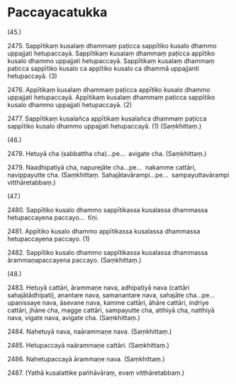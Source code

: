 # Paccayacatukka

(45.)

2475\. Sappītikaṃ kusalaṃ dhammaṃ paṭicca sappītiko kusalo dhammo uppajjati hetupaccayā. Sappītikaṃ kusalaṃ dhammaṃ paṭicca appītiko kusalo dhammo uppajjati hetupaccayā. Sappītikaṃ kusalaṃ dhammaṃ paṭicca sappītiko kusalo ca appītiko kusalo ca dhammā uppajjanti hetupaccayā. (3)

2476\. Appītikaṃ kusalaṃ dhammaṃ paṭicca appītiko kusalo dhammo uppajjati hetupaccayā. Appītikaṃ kusalaṃ dhammaṃ paṭicca sappītiko kusalo dhammo uppajjati hetupaccayā. (2)

2477\. Sappītikaṃ kusalañca appītikaṃ kusalañca dhammaṃ paṭicca sappītiko kusalo dhammo uppajjati hetupaccayā. (1) (Saṃkhittaṃ.)

(46.)

2478\. Hetuyā cha (sabbattha cha)…pe…  avigate cha. (Saṃkhittaṃ.)

2479\. Naadhipatiyā cha, napurejāte cha…pe…  nakamme cattāri, navippayutte cha. (Saṃkhittaṃ. Sahajātavārampi…pe…  sampayuttavārampi vitthāretabbaṃ.)

(47.)

2480\. Sappītiko kusalo dhammo sappītikassa kusalassa dhammassa hetupaccayena paccayo…  tīṇi.

2481\. Appītiko kusalo dhammo appītikassa kusalassa dhammassa hetupaccayena paccayo. (1)

2482\. Sappītiko kusalo dhammo sappītikassa kusalassa dhammassa ārammaṇapaccayena paccayo. (Saṃkhittaṃ.)

(48.)

2483\. Hetuyā cattāri, ārammaṇe nava, adhipatiyā nava (cattāri sahajātādhipati), anantare nava, samanantare nava, sahajāte cha…pe…  upanissaye nava, āsevane nava, kamme cattāri, āhāre cattāri, indriye cattāri, jhāne cha, magge cattāri, sampayutte cha, atthiyā cha, natthiyā nava, vigate nava, avigate cha. (Saṃkhittaṃ.)

2484\. Nahetuyā nava, naārammaṇe nava. (Saṃkhittaṃ.)

2485\. Hetupaccayā naārammaṇe cattāri. (Saṃkhittaṃ.)

2486\. Nahetupaccayā ārammaṇe nava. (Saṃkhittaṃ.)

2487\. (Yathā kusalattike pañhāvāraṃ, evaṃ vitthāretabbaṃ.)
